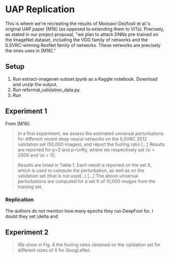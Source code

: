 # UAP Replication

This is where we're recreating the results of Moosavi-Dezfooli et al.'s original UAP paper [M16] (as opposed to extending them to ViTs). Precisely, as stated in our project proposal, "we plan to attack DNNs pre-trained on the ImageNet dataset, including the VGG family of networks and the ILSVRC-winning ResNet family of networks. These networks are precisely the ones uses in [M16]."

## Setup

1. Run extract-imagenet-subset.ipynb as a Kaggle notebook. Download and unzip the output.
2. Run reformat_validation_data.py.
3. Run 

## Experiment 1

From [M16]:

> In a first experiment, we assess the estimated universal perturbations for different recent deep neural networks on the ILSVRC 2012 validation set (50,000 images), and report the fooling ratio [...] Results are reported for p=2 and p=\infty, where we respectively set \xi = 2000 and \xi = 10.

> Results are listed in Table 1. Each result is reported on the set X, which is used to compute the perturbation, as well as on the validation set (that is not used...) [...] The above universal perturbations are computed for a set X of 10,000 images from the training set.

### Replication

The authors do not mention how many epochs they run DeepFool for. I doubt they set \delta and 



## Experiment 2

> We show in Fig. 6 the fooling rates obtained on the validation set for different sizes of X for GoogLeNet.